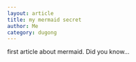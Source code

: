```yaml
--- 
layout: article
title: my mermaid secret
author: Me
category: dugong
--- 
```


first article about mermaid.
Did you know...